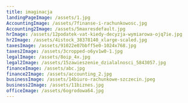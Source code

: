 ```yaml
---
title: imaginacja
landingPageImage: /assets/1.jpg
AccountingImage: /assets/7finanse-i-rachunkowosc.jpg
Accounting2Image: /assets/5maxresdefault.jpg
hrImage: /assets/12podatek-vat-kiedy-decyzja-wymiarowa-ojq7ie.jpg
hr2Image: /assets/4istock_38378140_xlarge-scaled.jpg
taxesImage: /assets/91022e07bbff5e0-1024x768.jpg
taxes2Image: /assets/3cropped-o6yv1w0-1.jpg
legalImage: /assets/8oip_4x.jpg
legal2Image: /assets/15zawieszenie_dzialalnosci_5843057.jpg
financeImage: /assets/abc.jpg
finance2Image: /assets/accounting_2.jpg
businessImage: /assets/14biuro-rachunkowe-szczecin.jpeg
business2Image: /assets/11biznes.jpg
officeImage: /assets/6ogrodowa64.jpg
---
```

